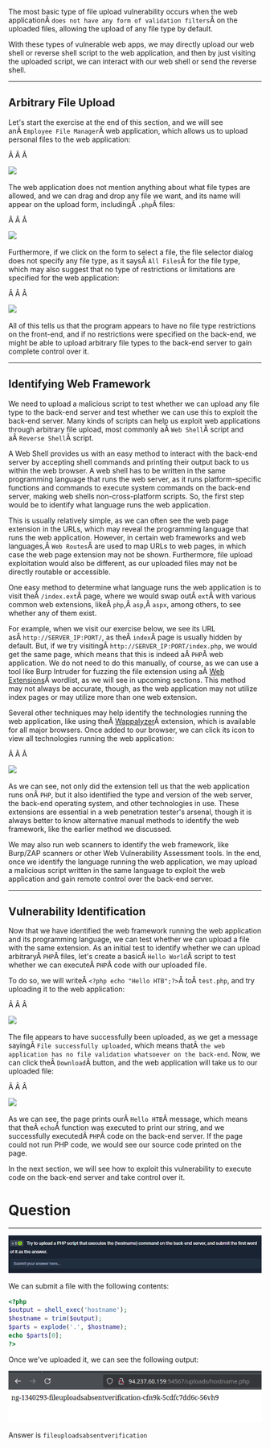 ﻿The most basic type of file upload vulnerability occurs when the web applicationÂ `does not have any form of validation filters`Â on the uploaded files, allowing the upload of any file type by default.

With these types of vulnerable web apps, we may directly upload our web shell or reverse shell script to the web application, and then by just visiting the uploaded script, we can interact with our web shell or send the reverse shell.

---

## Arbitrary File Upload

Let's start the exercise at the end of this section, and we will see anÂ `Employee File Manager`Â web application, which allows us to upload personal files to the web application:

Â Â Â 

![](https://academy.hackthebox.com/storage/modules/136/file_uploads_file_manager.jpg)

The web application does not mention anything about what file types are allowed, and we can drag and drop any file we want, and its name will appear on the upload form, includingÂ `.php`Â files:

Â Â Â 

![](https://academy.hackthebox.com/storage/modules/136/file_uploads_file_selected_php_file.jpg)

Furthermore, if we click on the form to select a file, the file selector dialog does not specify any file type, as it saysÂ `All Files`Â for the file type, which may also suggest that no type of restrictions or limitations are specified for the web application:

Â Â Â 

![](https://academy.hackthebox.com/storage/modules/136/file_uploads_file_selection_dialog.jpg)

All of this tells us that the program appears to have no file type restrictions on the front-end, and if no restrictions were specified on the back-end, we might be able to upload arbitrary file types to the back-end server to gain complete control over it.

---

## Identifying Web Framework

We need to upload a malicious script to test whether we can upload any file type to the back-end server and test whether we can use this to exploit the back-end server. Many kinds of scripts can help us exploit web applications through arbitrary file upload, most commonly aÂ `Web Shell`Â script and aÂ `Reverse Shell`Â script.

A Web Shell provides us with an easy method to interact with the back-end server by accepting shell commands and printing their output back to us within the web browser. A web shell has to be written in the same programming language that runs the web server, as it runs platform-specific functions and commands to execute system commands on the back-end server, making web shells non-cross-platform scripts. So, the first step would be to identify what language runs the web application.

This is usually relatively simple, as we can often see the web page extension in the URLs, which may reveal the programming language that runs the web application. However, in certain web frameworks and web languages,Â `Web Routes`Â are used to map URLs to web pages, in which case the web page extension may not be shown. Furthermore, file upload exploitation would also be different, as our uploaded files may not be directly routable or accessible.

One easy method to determine what language runs the web application is to visit theÂ `/index.ext`Â page, where we would swap outÂ `ext`Â with various common web extensions, likeÂ `php`,Â `asp`,Â `aspx`, among others, to see whether any of them exist.

For example, when we visit our exercise below, we see its URL asÂ `http://SERVER_IP:PORT/`, as theÂ `index`Â page is usually hidden by default. But, if we try visitingÂ `http://SERVER_IP:PORT/index.php`, we would get the same page, which means that this is indeed aÂ `PHP`Â web application. We do not need to do this manually, of course, as we can use a tool like Burp Intruder for fuzzing the file extension using aÂ [Web Extensions](https://github.com/danielmiessler/SecLists/blob/master/Discovery/Web-Content/web-extensions.txt)Â wordlist, as we will see in upcoming sections. This method may not always be accurate, though, as the web application may not utilize index pages or may utilize more than one web extension.

Several other techniques may help identify the technologies running the web application, like using theÂ [Wappalyzer](https://www.wappalyzer.com/)Â extension, which is available for all major browsers. Once added to our browser, we can click its icon to view all technologies running the web application:

Â Â Â 

![](https://academy.hackthebox.com/storage/modules/136/file_uploads_wappalyzer.jpg)

As we can see, not only did the extension tell us that the web application runs onÂ `PHP`, but it also identified the type and version of the web server, the back-end operating system, and other technologies in use. These extensions are essential in a web penetration tester's arsenal, though it is always better to know alternative manual methods to identify the web framework, like the earlier method we discussed.

We may also run web scanners to identify the web framework, like Burp/ZAP scanners or other Web Vulnerability Assessment tools. In the end, once we identify the language running the web application, we may upload a malicious script written in the same language to exploit the web application and gain remote control over the back-end server.

---

## Vulnerability Identification

Now that we have identified the web framework running the web application and its programming language, we can test whether we can upload a file with the same extension. As an initial test to identify whether we can upload arbitraryÂ `PHP`Â files, let's create a basicÂ `Hello World`Â script to test whether we can executeÂ `PHP`Â code with our uploaded file.

To do so, we will writeÂ `<?php echo "Hello HTB";?>`Â toÂ `test.php`, and try uploading it to the web application:

Â Â Â 

![](https://academy.hackthebox.com/storage/modules/136/file_uploads_upload_php.jpg)

The file appears to have successfully been uploaded, as we get a message sayingÂ `File successfully uploaded`, which means thatÂ `the web application has no file validation whatsoever on the back-end`. Now, we can click theÂ `Download`Â button, and the web application will take us to our uploaded file:

Â Â Â 

![](https://academy.hackthebox.com/storage/modules/136/file_uploads_hello_htb.jpg)

As we can see, the page prints ourÂ `Hello HTB`Â message, which means that theÂ `echo`Â function was executed to print our string, and we successfully executedÂ `PHP`Â code on the back-end server. If the page could not run PHP code, we would see our source code printed on the page.

In the next section, we will see how to exploit this vulnerability to execute code on the back-end server and take control over it.

# Question
---

![Pasted image 20250206143732.png](../../../../IMAGES/Pasted%20image%2020250206143732.png)

We can submit a file with the following contents:

```php
<?php
$output = shell_exec('hostname');
$hostname = trim($output);
$parts = explode('.', $hostname);
echo $parts[0];
?>
```

Once we've uploaded it, we can see the following output:

![Pasted image 20250206143830.png](../../../../IMAGES/Pasted%20image%2020250206143830.png)

Answer is `fileuploadsabsentverification`

